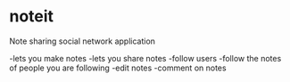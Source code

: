 # noteit
Note sharing social network application

-lets you make notes
-lets you share notes
-follow users
-follow the notes of people you are following
-edit notes
-comment on notes
